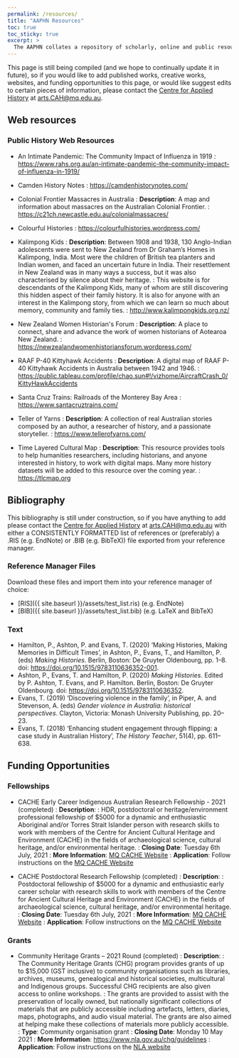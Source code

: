 ```yaml
---
permalink: /resources/
title: "AAPHN Resources"
toc: true
toc_sticky: true
excerpt: >
  The AAPHN collates a repository of scholarly, online and public resources concerning public history in Australasia. This includes information concerning scholarship and grant opportunities as well as practitioners websites.
---
```

This page is still being compiled (and we hope to continually update it in future), so if you would like to add published works, creative works, websites, and funding opportunities to this page, or would like suggest edits to certain pieces of information, please contact the [Centre for Applied History](https://www.mq.edu.au/research/research-centres-groups-and-facilities/resilient-societies/centres/centre-for-applied-history) at <arts.CAH@mq.edu.au>.

## Web resources

### Public History Web Resources
* An Intimate Pandemic: The Community Impact of Influenza in 1919
: <https://www.rahs.org.au/an-intimate-pandemic-the-community-impact-of-influenza-in-1919/>

* Camden History Notes
: <https://camdenhistorynotes.com/>

* Colonial Frontier Massacres in Australia
: **Description**: A map and information about massacres on the Australian Colonial Frontier.
: <https://c21ch.newcastle.edu.au/colonialmassacres/>

* Colourful Histories
: <https://colourfulhistories.wordpress.com/>

* Kalimpong Kids
: **Description**: Between 1908 and 1938, 130 Anglo-Indian adolescents were sent to New Zealand from Dr Graham’s Homes in Kalimpong, India. Most were the children of British tea planters and Indian women, and faced an uncertain future in India. Their resettlement in New Zealand was in many ways a success, but it was also characterised by silence about their heritage.
: This website is for descendants of the Kalimpong Kids, many of whom are still discovering this hidden aspect of their family history. It is also for anyone with an interest in the Kalimpong story, from which we can learn so much about memory, community and family ties.
: <http://www.kalimpongkids.org.nz/>

* New Zealand Women Historian's Forum
: **Description**: A place to connect, share and advance the work of women historians of Aotearoa New Zealand.
: <https://newzealandwomenhistoriansforum.wordpress.com/>

* RAAF P-40 Kittyhawk Accidents
: **Description**: A digital map of RAAF P-40 Kittyhawk Accidents in Australia between 1942 and 1946.
: <https://public.tableau.com/profile/chao.sun#!/vizhome/AircraftCrash_0/KittyHawkAccidents>

* Santa Cruz Trains: Railroads of the Monterey Bay Area
: <https://www.santacruztrains.com/>

* Teller of Yarns
: **Description**: A collection of real Australian stories composed by an author, a researcher of history, and a passionate storyteller.
: <https://www.tellerofyarns.com/>

* Time Layered Cultural Map
: **Description**: This resource provides tools to help humanities researchers, including historians, and anyone interested in history, to work with digital maps. Many more history datasets will be added to this resource over the coming year.
: <https://tlcmap.org>

## Bibliography

This bibliography is still under construction, so if you have anything to add please contact the [Centre for Applied History](https://www.mq.edu.au/research/research-centres-groups-and-facilities/resilient-societies/centres/centre-for-applied-history) at <arts.CAH@mq.edu.au> with either a CONSISTENTLY FORMATTED list of references or (preferably) a .RIS (e.g. EndNote) or .BIB (e.g. BibTeX)) file exported from your reference manager.

### Reference Manager Files
Download these files and import them into your reference manager of choice:
* [RIS]({{ site.baseurl }}/assets/test_list.ris) (e.g. EndNote)
* [BIB]({{ site.baseurl }}/assets/test_list.bib) (e.g. LaTeX and BibTeX)

### Text

* Hamilton, P., Ashton, P. and Evans, T. (2020) ‘Making Histories, Making Memories in Difficult Times’, in Ashton, P., Evans, T., and Hamilton, P. (eds) *Making Histories*. Berlin, Boston: De Gruyter Oldenbourg, pp. 1–8. doi: <https://doi.org/10.1515/9783110636352-001>.
* Ashton, P., Evans, T. and Hamilton, P. (2020) *Making Histories*. Edited by P. Ashton, T. Evans, and P. Hamilton. Berlin, Boston: De Gruyter Oldenbourg. doi: <https://doi.org/10.1515/9783110636352>.
* Evans, T. (2019) ‘Discovering violence in the family’, in Piper, A. and Stevenson, A. (eds) *Gender violence in Australia: historical perspectives*. Clayton, Victoria: Monash University Publishing, pp. 20–23.
* Evans, T. (2018) ‘Enhancing student engagement through flipping: a case study in Australian History’, *The History Teacher*, 51(4), pp. 611–638.

## Funding Opportunities

### Fellowships
* CACHE Early Career Indigenous Australian Research Fellowship - 2021 (completed)
: **Description**:
: HDR, postdoctoral or heritage/environment professional fellowship of $5000 for a dynamic and enthusiastic Aboriginal and/or Torres Strait Islander person with research skills to work with members of the Centre for Ancient Cultural Heritage and Environment (CACHE) in the fields of archaeological science, cultural heritage, and/or environmental heritage.
: **Closing Date**: Tuesday 6th July, 2021
: **More Information**: [MQ CACHE Website](https://www.mq.edu.au/research/research-centres-groups-and-facilities/resilient-societies/centres/cache/funding-opportunities)
: **Application**: Follow instructions on the [MQ CACHE Website](https://www.mq.edu.au/research/research-centres-groups-and-facilities/resilient-societies/centres/cache/funding-opportunities)

* CACHE Postdoctoral Research Fellowship (completed)
: **Description**:
: Postdoctoral fellowship of $5000 for a dynamic and enthusiastic early career scholar with research skills to work with members of the Centre for Ancient Cultural Heritage and Environment (CACHE) in the fields of archaeological science, cultural heritage, and/or environmental heritage.
: **Closing Date**: Tuesday 6th July, 2021
: **More Information**: [MQ CACHE Website](https://www.mq.edu.au/research/research-centres-groups-and-facilities/resilient-societies/centres/cache/funding-opportunities)
: **Application**: Follow instructions on the [MQ CACHE Website](https://www.mq.edu.au/research/research-centres-groups-and-facilities/resilient-societies/centres/cache/funding-opportunities)

### Grants
* Community Heritage Grants – 2021 Round (completed)
: **Description**:
: The Community Heritage Grants (CHG) program provides grants of up to $15,000 (GST inclusive) to community organisations such as libraries, archives, museums, genealogical and historical societies, multicultural and Indigenous groups. Successful CHG recipients are also given access to online workshops.
: The grants are provided to assist with the preservation of locally owned, but nationally significant collections of materials that are publicly accessible including artefacts, letters, diaries, maps, photographs, and audio visual material. The grants are also aimed at helping make these collections of materials more publicly accessible.
: **Type**: Community organisation grant
: **Closing Date**: Monday 10 May 2021
: **More Information**: <https://www.nla.gov.au/chg/guidelines>
: **Application**: Follow instructions on the [NLA website](https://www.nla.gov.au/content/community-heritage-grants-4)
